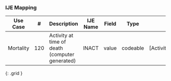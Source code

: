 ### IJE Mapping

| **Use Case** |  **#**   |  **Description**  | **IJE Name**  |  **Field**  |  **Type**  | **Value Set**  |
| :---------: | --------------- | ------------ | ------------- | ---------- | ---------- | -------------- |
| Mortality | 120 | Activity at time of death (computer generated) | INACT | value |codeable |[ActivityAtTimeOfDeathVS] |
{: .grid }
